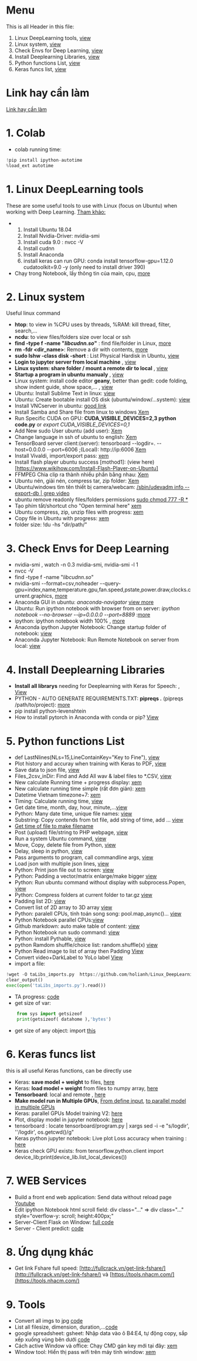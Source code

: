 # Menu
This is all Header in this file:
1. Linux DeepLearning tools, [view](#1-linux-deeplearning-tools)
2. Linux system, [view](#2-linux-system)
3. Check Envs for Deep Learning, [view](#check-envs-for-deep-learning)
4. Install Deeplearning Libraries, [view](#4-install-deeplearning-libraries)
5. Python functions List, [view](#5-python-functions-list)
6. Keras funcs list, [view](#6-keras-funcs-list)

# Link hay cần làm

[Link hay cần làm](Link-hay-can-lam.md)

# 1. Colab
  - colab running time:
  ```python
!pip install ipython-autotime
%load_ext autotime
  ```
# 1. Linux DeepLearning tools
These are some useful tools to use with Linux (focus on Ubuntu) when working with Deep Learning. [Tham khảo:](https://peshmerge.io/how-to-install-cuda-9-0-on-with-cudnn-7-1-4-on-ubuntu-18-04/)
  - 1. Install Ubuntu 18.04
    2. Install Nvidia-Driver: nvidia-smi
    3. Install cuda 9.0     : nvcc -V
    4. Install cudnn        
    5. Install Anaconda
    6. install keras can run GPU: conda install tensorflow-gpu=1.12.0 cudatoolkit=9.0 -y (only need to install driver 390)
  - Chạy trong Notebook, lấy thông tin của main, cpu, [more](ubuntu_commands.sh#L369)

# 2. Linux system
Useful linux command
  - __htop__: to view in %CPU uses by threads, %RAM: kill thread, filter, search,...
  - __ncdu__: to view files/folders size over local or ssh
  - __find -type f -name "*libcudnn.so*"__ : find file/folder in Linux, [more](ubuntu_commands.sh#L14)
  - __rm -fdr <dir_name>__: Remove a dir with contents, [more](ubuntu_commands.sh#L2)
  - __sudo lshw -class disk -short__ : List Physical Hardisk in Ubuntu, [view](ubuntu_commands.sh#L21)
  - __Login to jupyter server from local machine__ , [view](ubuntu_commands.sh#L55)
  - __Linux system: share folder / mount a remote dir to local__ , [view](ubuntu_commands.sh#L98)
  - __Startup a program in ubuntu manualy__ , [view](ubuntu_commands.sh#L107)
  - Linux system: install code editor __geany__, better than gedit: code folding, show indent guide, show space,...  , [view](ubuntu_commands.sh#L142)
  - Ubuntu: Install Sublime Text in linux: [view](ubuntu_commands.sh#L287)
  - Ubuntu: Create bootable install OS disk (ubuntu/window/...system): [view](ubuntu_commands.sh#L257)
  - Install VNCserver in ubuntu: [good link](https://ubuntuwiki.com/2017/07/how-to-install-vnc-on-ubuntu-17-04/)
  - Install Samba and Share file from linux to windows [Xem](ubuntu_commands.sh#L298)
  - Run Specific CUDA on GPU: __CUDA_VISIBLE_DEVICES=2,3 python code.py__ or *export CUDA_VISIBLE_DEVICES=0,1*
  - Add New sudo User ubuntu (add user): [Xem](ubuntu_commands.sh#L384)
  - Change language in ssh of ubuntu to english: [Xem](ubuntu_commands.sh#L393)
  - TensorBoard server client:(server): tensorboard --logdir=. --host=0.0.0.0 --port=6006 ;(Local): http://ip:6006 [Xem](ubuntu_commands.sh#L406)
  - Install Vivaldi, import/export pass: [xem](Ubuntu_System.md#install-vivaldi)
  - Install flash player ubuntu success \[mothod1\]: (view here)[https://www.wikihow.com/Install-Flash-Player-on-Ubuntu]
  - FFMPEG Chia clip ra thành nhiều phần bằng nhau: [Xem](ubuntu_commands.sh#L432-L437)
  - Ubuntu nén, giải nén, compress tar, zip folder: [Xem](ubuntu_commands.sh#L441)
  - Ubuntu/windows tìm tên thiết bị camera/webcam: [/sbin/udevadm info --export-db | grep video](ubuntu_commands.sh#L452-L527)
  - ubuntu remove readonly files/folders permissions [sudo chmod 777 -R *](ubuntu_commands.sh#L527-L530)
  - Tạo phím tắt/shortcut cho "Open terminal here" [xem](Ubuntu_System.md#t%E1%BA%A1o-ph%C3%ADm-t%E1%BA%AFt-cho-open-terminal-here)
  - Ubuntu compress, zip, unzip files with progress: [xem](Ubuntu_System.md#ubuntu-compress-zip-unzip-files-with-progress)
  - Copy file in Ubuntu with progress:   [xem](Ubuntu_System.md#copy-file-in-ubuntu-with-progress)
  - folder size: !du -hs "dir/path/"
# 3. Check Envs for Deep Learning
  - nvidia-smi , watch -n 0.3 nvidia-smi, nvidia-smi -l 1
  - nvcc -V
  - find -type f -name "*libcudnn.so*"
  - nvidia-smi --format=csv,noheader --query-gpu=index,name,temperature.gpu,fan.speed,pstate,power.draw,clocks.current.graphics, [more](ubuntu_commands.sh#L6)
  - Anaconda GUI in ubuntu: *anaconda-navigator* [view more](ubuntu_commands.sh#L43)
  - Ubuntu: Run ipython notebook with browser from on server: *ipython notebook --no-browser --ip=0.0.0.0 --port=8889* :[more](ubuntu_commands.sh#L203)
  - ipython: ipython notebook width 100%   , [more](ubuntu_commands.sh#L224)
  - Anaconda ipython Jupyter Notebook: Change startup folder of notebook: [view](ubuntu_commands.sh#L332)
  - Anaconda Jupyter Notebook: Run Remote Notebook on server from local: [view](ubuntu_commands.sh#L351)
  
  # 4. Install Deeplearning Libraries
  - **Install all librarys** needing for Deeplearning with Keras for Speech: , [View](Install_python_libs.py#L1)
  - PYTHON - AUTO GENERATE REQUIREMENTS.TXT: __pipreqs .__  (pipreqs /path/to/project): [more](ubuntu_commands.sh#L33)
  - pip install python-levenshtein
  - How to install pytorch in Anaconda with conda or pip?  [View](ubuntu_commands.sh#L319)
  
  # 5. Python functions List
   - def LastNlines\(NLs=15,LineContainKey="Key to Fine"\), [view](python_funcs_codes.py#L7)
   -  Plot history and accuray when training with Keras to PDF, [view](python_funcs_codes.py#L38)
   - Save data to json file, [view](python_funcs_codes.py#L113) 
   - Files_2csv_inDir: Find and Add All wav & label files to *.CSV, [view](python_funcs_codes.py#L130)
   - New calculate Running time + progress display: [xem](taLibs_Datetime.md#class-running-time-waiting-time)
   - New calculate running time simple (rất đơn giản): [xem](taLibs_Datetime.md#running-time-waiting-time)
   - Datetime Vietnam timezone+7: [xem](taLibs_Datetime.md#date-time-7-vietnam-time)
   - Timing: Calculate running time, [view](python_funcs_codes.py#L174) 
   - Get date time, month, day, hour, minute,...[view](python_funcs_codes.py#L272)
   - Python: Many date time, unique file names: [view](python_funcs_codes.py#L421) 
   - Substring: Copy contends from txt file, add string of time, add ... [view](python_funcs_codes.py#L229)
   - [Get time of file to make filename](python_fn.md#get-time-of-file-to-make-filename)
   - Post (upload) file/string to PHP webpage, [view](python_funcs_codes.py#L195)
   - Run a system Ubuntu command, [view](python_funcs_codes.py#L223) 
   - Move, Copy, delete file from Python, [view](python_funcs_codes.py#L281) 
   - Delay, sleep in python, [view](python_funcs_codes.py#L298)
   - Pass arguments to program, call commandline args, [view](python_funcs_codes.py#L304)
   - Load json with multiple json lines, [view](python_funcs_codes.py#L327)
   - Python: Print json file out to screen:  [view](python_funcs_codes.py#L406)
   - Python: Padding a vector/matrix enlarge/make bigger  [view](python_funcs_codes.py#L468) 
   - Python: Run ubuntu command without display with subprocess.Popen, [view](python_funcs_codes.py#L481) 
   - Python: Compress folders at current folder to tar.gz   [view](python_funcs_codes.py#L497) 
   - Padding list 2D:  [view](python_funcs_codes.py#L515) 
   - Convert list of 2D array to 3D array [view](python_funcs_codes.py#L555 ) 
   - Python: paralell CPUs, tính toán song song: pool.map_async()... [view](python_funcs_codes.py#L565 ) 
   - Python Notebook parallel CPUs:[view](python_funcs_codes.py#L650 ) 
   - Github markdown: auto make table of content: [view](python_funcs_codes.py#L615 ) 
   - Python Notebook run sudo command: [view](python_funcs_codes.py#L666 ) 
   - Python: install Pythable, [view](ubuntu_commands.sh#L414-L432)
   - python Ramdom shuffle/choice list: random.shuffle(x)  [view](Keras_funcs.py#L532-L570)
   - Python Read image to list of array then Padding [View](python_funcs_codes.py#L686-L717)
   - Convert video+DarkLabel to YoLo label [View](DarkLabel_ConvertTools.py#L112)
   - import a file:
```python
!wget -O taLibs_imports.py  https://github.com/holianh/Linux_DeepLearning_tools/raw/master/taLibs_imports.py
clear_output()
exec(open('taLibs_imports.py').read())
``` 
  - TA progress: [code](TAprogress.py)
  - get size of var: 
  ```python
      from sys import getsizeof
      print(getsizeof( datahome ),'bytes')
  ```
  - get size of any object: import [this](TAlibs_getsize.py)
   # 6. Keras funcs list
   this is all useful Keras functions, can be directly use
   - Keras: __save model + weight__ to files, [here](Keras_funcs.py#L2)
   - Keras: __load model + weight__ from files to numpy array, [here](Keras_funcs.py#L17)
   - __Tensorboard__: local and remote , [here](Keras_funcs.py#L42)
   - __Make model run in Multiple GPUs__, [From define input](python_funcs_codes.py#L347), [to parallel model in multiple GPUs](python_funcs_codes.py#L391)
   - Keras: parallel GPUs Model training V2:  [here](Keras_funcs.py#L61)
   - Plot, display model in jupyter notebook: [here](Keras_funcs.py#L462)  
   - tensorboard <enter>: locate tensorboard/program.py | xargs sed -i -e "s/logdir', ''/logdir', os.getcwd()/g"
   - Keras python jupyter notebook: Live plot Loss accuracy when training : [here](Keras_funcs.py#L475)
   - Keras check GPU exists: from tensorflow.python.client import device_lib;print(device_lib.list_local_devices())   
  
  # 7. WEB Services
  - Build a front end web application: Send data without reload page [Youtube](https://goo.gl/4jNWzF)
  - Edit ipython Notebook html scroll field: div class="..." => div class="..." style="overflow-y: scroll; height:400px;"
  - Server-Client Flask on Window: [full code](https://github.com/holianh/Flask_on_Window)
  - Server - Client predict: [code](server_client.md)
   
   
   # 8. Ứng dụng khác
   - Get link Fshare full speed:  [http://fullcrack.vn/get-link-fshare/](http://fullcrack.vn/get-link-fshare/) và [https://tools.nhacm.com/](https://tools.nhacm.com/)
   # 9. Tools
   - Convert all imgs to jpg [code](convert_imgs_2jpg.py)
   - List all filesize, dimension, duration,...[code](Files_list_size_duration.md#list-file-v%C3%A0-th%C6%B0-m%E1%BB%A5c-hi%E1%BB%83n-th%E1%BB%8B-size-duration-length-c%E1%BB%A7a-%E1%BA%A3nh-video-audio)
   - google spreadsheet: gsheet: Nhập data vào ô B4:E4, tự động copy, sắp xếp xuống vùng bên dưới [code](gsheet_scripts.md#nh%E1%BA%ADp-data-v%C3%A0o-%C3%B4-b4e4-t%E1%BB%B1-%C4%91%E1%BB%99ng-copy-s%E1%BA%AFp-x%E1%BA%BFp-xu%E1%BB%91ng-v%C3%B9ng-b%C3%AAn-d%C6%B0%E1%BB%9Bi)
   - Cách active Window và office: Chạy CMD gán key mới tại đây: [xem](active_window_office.md#c%C3%A1ch-active-window-v%C3%A0-office) 
   - Window tool: Hiển thị pass wifi trên máy tính window: [xem](windows-tool-ultility.md#hi%E1%BB%83n-th%E1%BB%8B-pass-wifi-tr%C3%AAn-m%C3%A1y-t%C3%ADnh)
